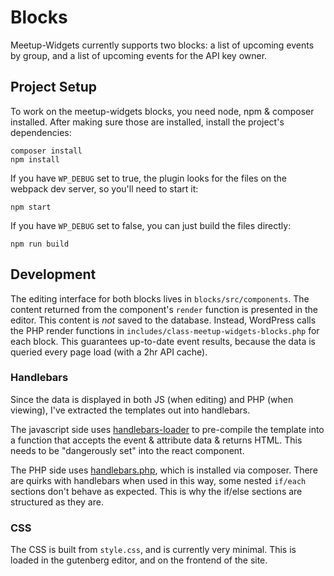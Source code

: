 Blocks
======

Meetup-Widgets currently supports two blocks: a list of upcoming events by group, and a list of upcoming events for the API key owner.

## Project Setup

To work on the meetup-widgets blocks, you need node, npm & composer installed. After making sure those are installed, install the project's dependencies:

	composer install
	npm install

If you have `WP_DEBUG` set to true, the plugin looks for the files on the webpack dev server, so you'll need to start it:

	npm start

If you have `WP_DEBUG` set to false, you can just build the files directly:

	npm run build

## Development

The editing interface for both blocks lives in `blocks/src/components`. The content returned from the component's `render` function is presented in the editor. This content is _not_ saved to the database. Instead, WordPress calls the PHP render functions in `includes/class-meetup-widgets-blocks.php` for each block. This guarantees up-to-date event results, because the data is queried every page load (with a 2hr API cache).

### Handlebars

Since the data is displayed in both JS (when editing) and PHP (when viewing), I've extracted the templates out into handlebars.

The javascript side uses [handlebars-loader](https://www.npmjs.com/package/handlebars-loader) to pre-compile the template into a function that accepts the event & attribute data & returns HTML. This needs to be "dangerously set" into the react component.

The PHP side uses [handlebars.php](https://github.com/XaminProject/handlebars.php), which is installed via composer. There are quirks with handlebars when used in this way, some nested `if/each` sections don't behave as expected. This is why the if/else sections are structured as they are.

### CSS

The CSS is built from `style.css`, and is currently very minimal. This is loaded in the gutenberg editor, and on the frontend of the site.
